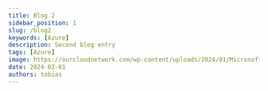 ```yaml
---
title: Blog 2
sidebar_position: 1
slug: /blog2
keywords: [Azure]
description: Second blog entry
tags: [Azure]
image: https://ourcloudnetwork.com/wp-content/uploads/2024/01/Microsoft-Graph-PowerShell-Batching.png
date: 2024-02-01
authors: tobias
---
```




